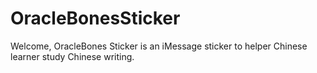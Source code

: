 # OracleBonesSticker

Welcome, OracleBones Sticker is an iMessage sticker to helper Chinese learner study Chinese writing.
